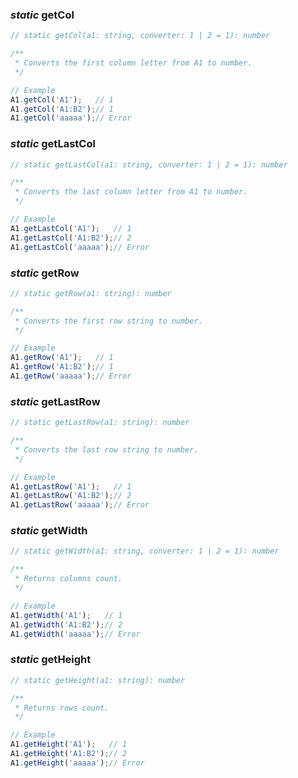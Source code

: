 ### <a name="getcol"></a> *static* getCol
```js
// static getCol(a1: string, converter: 1 | 2 = 1): number

/**
 * Converts the first column letter from A1 to number.
 */

// Example
A1.getCol('A1');   // 1
A1.getCol('A1:B2');// 1
A1.getCol('aaaaa');// Error
```

### <a name="getlastcol"></a> *static* getLastCol
```js
// static getLastCol(a1: string, converter: 1 | 2 = 1): number

/**
 * Converts the last column letter from A1 to number.
 */

// Example
A1.getLastCol('A1');   // 1
A1.getLastCol('A1:B2');// 2
A1.getLastCol('aaaaa');// Error
```

### <a name="getrow"></a> *static* getRow
```js
// static getRow(a1: string): number

/**
 * Converts the first row string to number.
 */

// Example
A1.getRow('A1');   // 1
A1.getRow('A1:B2');// 1
A1.getRow('aaaaa');// Error
```

### <a name="getlastrow"></a> *static* getLastRow
```js
// static getLastRow(a1: string): number

/**
 * Converts the last row string to number.
 */

// Example
A1.getLastRow('A1');   // 1
A1.getLastRow('A1:B2');// 2
A1.getLastRow('aaaaa');// Error
```

### <a name="getwidth"></a> *static* getWidth
```js
// static getWidth(a1: string, converter: 1 | 2 = 1): number

/**
 * Returns columns count.
 */

// Example
A1.getWidth('A1');   // 1
A1.getWidth('A1:B2');// 2
A1.getWidth('aaaaa');// Error
```

### <a name="getheight"></a> *static* getHeight
```js
// static getHeight(a1: string): number

/**
 * Returns rows count.
 */

// Example
A1.getHeight('A1');   // 1
A1.getHeight('A1:B2');// 2
A1.getHeight('aaaaa');// Error
```
